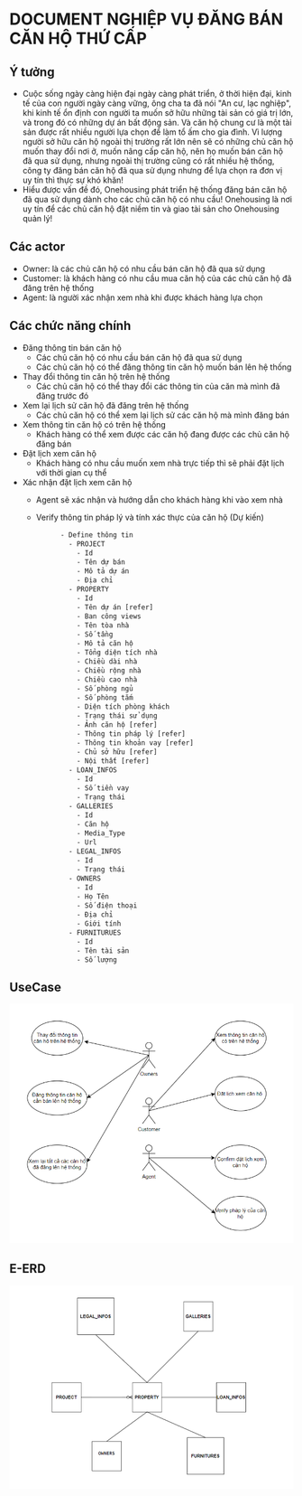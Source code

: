 # DOCUMENT NGHIỆP VỤ ĐĂNG BÁN CĂN HỘ THỨ CẤP

## Ý tưởng
  - Cuộc sống ngày càng hiện đại ngày càng phát triển, ở thời hiện đại, kinh tế của con người
ngày càng vững, ông cha ta đã nói "An cư, lạc nghiệp", khi kinh tế ổn định
con người ta muốn sở hữu những tài sản có giá trị lớn, và trong đó có 
những dự án bất động sản. Và căn hộ chung cư là một tài sản được rất nhiều người lựa chọn để 
làm tổ ấm cho gia đình. Vì lượng người sở hữu căn hộ ngoài thị trường rất lớn nên sẽ có những chủ
căn hộ muốn thay đổi nơi ở, muốn nâng cấp căn hộ, nên họ muốn bán căn hộ đã qua sử dụng, nhưng ngoài
thị trường cũng có rất nhiều hệ thống, công ty đăng bán căn hộ đã qua sử dụng nhưng để lựa chọn ra đơn vị 
uy tín thì thực sự khó khăn!
  - Hiểu được vấn đề đó, Onehousing phát triển hệ thống đăng bán căn hộ đã qua sử dụng dành cho các chủ căn hộ 
có nhu cầu! Onehousing là nơi uy tín để các chủ căn hộ đặt niềm tin và giao tài sản cho Onehousing quản lý!

## Các actor 
  - Owner: là các chủ căn hộ có nhu cầu bán căn hộ đã qua sử dụng
  - Customer: là khách hàng có nhu cầu mua căn hộ của các chủ căn hộ đã đăng trên hệ thống
  - Agent: là người xác nhận xem nhà khi được khách hàng lựa chọn
## Các chức năng chính
- Đăng thông tin bán căn hộ
  - Các chủ căn hộ có nhu cầu bán căn hộ đã qua sử dụng
  - Các chủ căn hộ có thể đăng thông tin căn hộ muốn bán lên hệ thống
- Thay đổi thông tin căn hộ trên hệ thống
  - Các chủ căn hộ có thể thay đổi các thông tin của căn mà mình đã đăng trước đó
- Xem lại lịch sử căn hộ đã đăng trên hệ thống
  - Các chủ căn hộ có thể xem lại lịch sử các căn hộ mà mình đăng bán
- Xem thông tin căn hộ có trên hệ thống
  - Khách hàng có thể xem được các căn hộ đang được các chủ căn hộ đăng bán 
- Đặt lịch xem căn hộ
  - Khách hàng có nhu cầu muốn xem nhà trực tiếp thì sẽ phải đặt lịch với thời gian cụ thể
- Xác nhận đặt lịch xem căn hộ
  - Agent sẽ xác nhận và hướng dẫn cho khách hàng khi vào xem nhà
  - Verify thông tin pháp lý và tính xác thực của căn hộ (Dự kiến)
  
              - Define thông tin
                - PROJECT
                  - Id
                  - Tên dự bán
                  - Mô tả dự án
                  - Địa chỉ
                - PROPERTY 
                  - Id
                  - Tên dự án [refer]
                  - Ban công views
                  - Tên tòa nhà
                  - Số tầng
                  - Mô tả căn hộ
                  - Tổng diện tích nhà
                  - Chiều dài nhà
                  - Chiều rộng nhà
                  - Chiều cao nhà
                  - Số phòng ngủ
                  - Số phòng tắm
                  - Diện tích phòng khách 
                  - Trạng thái sử dụng
                  - Ảnh căn hộ [refer]
                  - Thông tin pháp lý [refer]
                  - Thông tin khoản vay [refer]
                  - Chủ sở hữu [refer]
                  - Nội thất [refer]
                - LOAN_INFOS
                  - Id 
                  - Số tiền vay
                  - Trạng thái
                - GALLERIES
                  - Id
                  - Căn hộ 
                  - Media_Type
                  - Url
                - LEGAL_INFOS
                  - Id
                  - Trạng thái
                - OWNERS
                  - Id
                  - Họ Tên
                  - Số điện thoại
                  - Địa chỉ
                  - Giới tính
                - FURNITURUES
                  - Id
                  - Tên tài sản
                  - Số lượng
## UseCase
  ![img_4.png](img_4.png)

## E-ERD
  ![img_3.png](img_3.png)